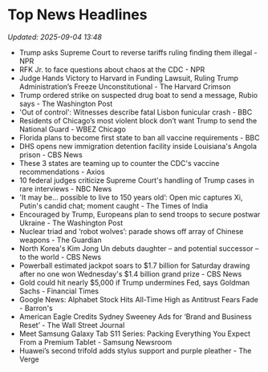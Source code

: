 # Top News Headlines

_Updated: 2025-09-04 13:48_

- Trump asks Supreme Court to reverse tariffs ruling finding them illegal - NPR
- RFK Jr. to face questions about chaos at the CDC - NPR
- Judge Hands Victory to Harvard in Funding Lawsuit, Ruling Trump Administration’s Freeze Unconstitutional - The Harvard Crimson
- Trump ordered strike on suspected drug boat to send a message, Rubio says - The Washington Post
- 'Out of control': Witnesses describe fatal Lisbon funicular crash - BBC
- Residents of Chicago’s most violent block don’t want Trump to send the National Guard - WBEZ Chicago
- Florida plans to become first state to ban all vaccine requirements - BBC
- DHS opens new immigration detention facility inside Louisiana's Angola prison - CBS News
- These 3 states are teaming up to counter the CDC's vaccine recommendations - Axios
- 10 federal judges criticize Supreme Court's handling of Trump cases in rare interviews - NBC News
- 'It may be… possible to live to 150 years old’: Open mic captures Xi, Putin's candid chat; moment caught - The Times of India
- Encouraged by Trump, Europeans plan to send troops to secure postwar Ukraine - The Washington Post
- Nuclear triad and ‘robot wolves’: parade shows off array of Chinese weapons - The Guardian
- North Korea's Kim Jong Un debuts daughter – and potential successor – to the world - CBS News
- Powerball estimated jackpot soars to $1.7 billion for Saturday drawing after no one won Wednesday's $1.4 billion grand prize - CBS News
- Gold could hit nearly $5,000 if Trump undermines Fed, says Goldman Sachs - Financial Times
- Google News: Alphabet Stock Hits All-Time High as Antitrust Fears Fade - Barron's
- American Eagle Credits Sydney Sweeney Ads for ‘Brand and Business Reset’ - The Wall Street Journal
- Meet Samsung Galaxy Tab S11 Series: Packing Everything You Expect From a Premium Tablet - Samsung Newsroom
- Huawei’s second trifold adds stylus support and purple pleather - The Verge